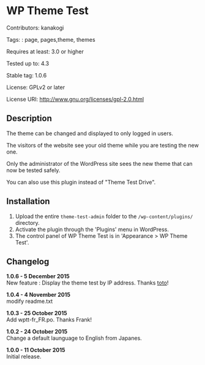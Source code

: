 # WP Theme Test 

Contributors: kanakogi

Tags: : page, pages,theme, themes

Requires at least: 3.0 or higher

Tested up to: 4.3

Stable tag: 1.0.6

License: GPLv2 or later

License URI: http://www.gnu.org/licenses/gpl-2.0.html


## Description 

The theme can be changed and displayed to only logged in users. 

The visitors of the website see your old theme while you are testing the new one. 

Only the administrator of the WordPress site sees the new theme that can now be tested safely.

You can also use this plugin instead of "Theme Test Drive".

## Installation 

1. Upload the entire `theme-test-admin` folder to the `/wp-content/plugins/` directory.
2. Activate the plugin through the 'Plugins' menu in WordPress.
3. The control panel of WP Theme Test is in 'Appearance > WP Theme Test'.

## Changelog 
**1.0.6 - 5 December 2015**   
New feature : Display the theme test by IP address. Thanks [toto](https://wordpress.org/support/profile/toto)!

**1.0.4 - 4 November 2015**  
modify readme.txt

**1.0.3 - 25 October 2015**  
Add wptt-fr_FR.po. Thanks Frank!

**1.0.2 - 24 October 2015**  
Change a default launguage to English from Japanes.

**1.0.0 - 11 October 2015**  
Initial release.